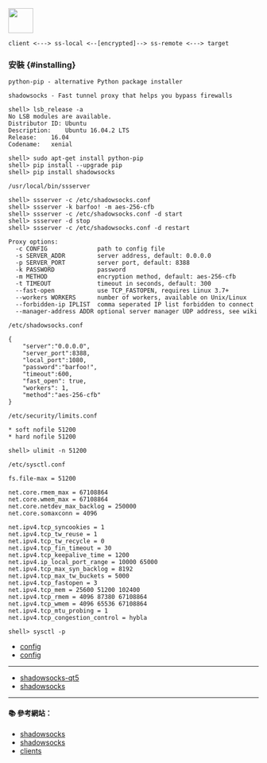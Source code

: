 <img src="https://avatars3.githubusercontent.com/u/3006190?v=3&s=200" width="50">

```
client <---> ss-local <--[encrypted]--> ss-remote <---> target
```

### 安裝 {#installing}

`python-pip - alternative Python package installer`

`shadowsocks - Fast tunnel proxy that helps you bypass firewalls`

```console
shell> lsb_release -a
No LSB modules are available.
Distributor ID:	Ubuntu
Description:	Ubuntu 16.04.2 LTS
Release:	16.04
Codename:	xenial
```

```console
shell> sudo apt-get install python-pip
shell> pip install --upgrade pip
shell> pip install shadowsocks
```

`/usr/local/bin/ssserver`

```console
shell> ssserver -c /etc/shadowsocks.conf
shell> ssserver -k barfoo! -m aes-256-cfb
shell> ssserver -c /etc/shadowsocks.conf -d start
shell> ssserver -d stop
shell> ssserver -c /etc/shadowsocks.conf -d restart   
```

```
Proxy options:
  -c CONFIG              path to config file
  -s SERVER_ADDR         server address, default: 0.0.0.0
  -p SERVER_PORT         server port, default: 8388
  -k PASSWORD            password
  -m METHOD              encryption method, default: aes-256-cfb
  -t TIMEOUT             timeout in seconds, default: 300
  --fast-open            use TCP_FASTOPEN, requires Linux 3.7+
  --workers WORKERS      number of workers, available on Unix/Linux
  --forbidden-ip IPLIST  comma seperated IP list forbidden to connect
  --manager-address ADDR optional server manager UDP address, see wiki
```

`/etc/shadowsocks.conf`

```
{
    "server":"0.0.0.0",
    "server_port":8388,
    "local_port":1080,
    "password":"barfoo!",
    "timeout":600,
    "fast_open": true,
    "workers": 1,
    "method":"aes-256-cfb"
}
```

`/etc/security/limits.conf`
```
* soft nofile 51200
* hard nofile 51200
```

```console
shell> ulimit -n 51200
```

`/etc/sysctl.conf`

```
fs.file-max = 51200

net.core.rmem_max = 67108864
net.core.wmem_max = 67108864
net.core.netdev_max_backlog = 250000
net.core.somaxconn = 4096

net.ipv4.tcp_syncookies = 1
net.ipv4.tcp_tw_reuse = 1
net.ipv4.tcp_tw_recycle = 0
net.ipv4.tcp_fin_timeout = 30
net.ipv4.tcp_keepalive_time = 1200
net.ipv4.ip_local_port_range = 10000 65000
net.ipv4.tcp_max_syn_backlog = 8192
net.ipv4.tcp_max_tw_buckets = 5000
net.ipv4.tcp_fastopen = 3
net.ipv4.tcp_mem = 25600 51200 102400
net.ipv4.tcp_rmem = 4096 87380 67108864
net.ipv4.tcp_wmem = 4096 65536 67108864
net.ipv4.tcp_mtu_probing = 1
net.ipv4.tcp_congestion_control = hybla
```

```
shell> sysctl -p
```

- [config](https://shadowsocks.org/en/config/quick-guide.html)
- [config](https://shadowsocks.org/en/config/advanced.html)

---

- [shadowsocks-qt5](https://github.com/shadowsocks/shadowsocks-qt5/releases)
- [shadowsocks](https://itunes.apple.com/tw/app/shadowsocks/id665729974?l=zh&mt=8)

---

#### :books: 參考網站：
- [shadowsocks](https://github.com/shadowsocks)
- [shadowsocks](https://shadowsocks.org/en/index.html)
- [clients](https://shadowsocks.org/en/download/clients.html)

